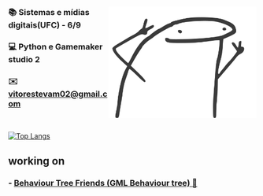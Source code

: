 <div align="center" />

<img align="right" src="./image/new_image.svg" width="300"/>

<div align="left" />

### 📚 Sistemas e mídias digitais(UFC) - 6/9

### 💻 Python e Gamemaker studio 2

### ✉️ vitorestevam02@gmail.com

<br/>

[![Top Langs](https://github-readme-stats.vercel.app/api/top-langs/?username=vitorestevam&layout=compact&langs_count=3)](https://github.com/anuraghazra/github-readme-stats)

## working on

### - [Behaviour Tree Friends (GML Behaviour tree) 🌳](https://github.com/VitorEstevam/Behaviour-Tree-Friends)
